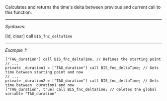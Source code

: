Calculates and returns the time's delta between previous and current call to this function.


---
*Syntaxes:*

[id, clear] call `BIS_fnc_deltaTime`

---
*Example 1:*

```sqf
["TAG_duration"] call BIS_fnc_deltaTime; // Defines the starting point
// ...
private _duration1 = ["TAG_duration"] call BIS_fnc_deltaTime; // Gets time between starting point and now
// ...
private _duration2 = ["TAG_duration"] call BIS_fnc_deltaTime; // Gets time between _duration1 and now
["TAG_duration", true] call BIS_fnc_deltaTime; // deletes the global variable "TAG_duration"
```